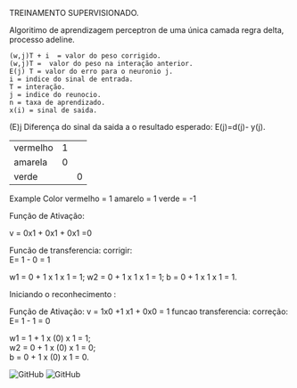 TREINAMENTO SUPERVISIONADO.

Algoritimo de aprendizagem perceptron de uma única camada regra delta, processo adeline.
```
(w,j)T + i  = valor do peso corrigido.
(w,j)T =  valor do peso na interação anterior.
E(j) T = valor do erro para o neuronio j.
i = indice do sinal de entrada.
T = interação.
j = indice do reunocio.
n = taxa de aprendizado.
x(i) = sinal de saida.
```


(E)j Diferença do sinal da saida a o resultado esperado:
E(j)=d(j)- y(j).







|                   |        |            |
| ----------------- | -------|----------- |
| vermelho          |    1   |            |
| amarela           |    0   |            |
| verde             |        |     0      |






Example Color
vermelho = 1
amarelo = 1
verde = -1

Função de Ativação:     

v = 0x1 + 0x1 + 0x1 =0

Funcão de transferencia: 
corrigir:   
E= 1 - 0 = 1

w1 = 0 + 1 x 1 x 1 = 1;
w2 = 0 + 1 x 1 x 1 = 1;
b  = 0 + 1 x 1 x 1 = 1.

Iniciando o reconhecimento :

Função de Ativação:
v = 1x0 +1 x1 + 0x0 = 1
funcao transferencia:
correção:
E= 1 - 1 = 0

w1 = 1 + 1 x (0) x 1 = 1;   
w2 = 0 + 1 x (0) x 1 = 0;   
b = 0 + 1 x (0) x 1 = 0.


![GitHub](https://img.shields.io/badge/python-3.9-blue) ![GitHub](https://img.shields.io/badge/licence-GPL%203.0-GREE)
